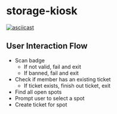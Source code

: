 # storage-kiosk

[![asciicast](https://asciinema.org/a/480893.svg)](https://asciinema.org/a/480893)

## User Interaction Flow

- Scan badge
  - If not valid, fail and exit
  - If banned, fail and exit
- Check if member has an existing ticket
  - If ticket exists, finish out ticket, exit
- Find all open spots
- Prompt user to select a spot
- Create ticket for spot
